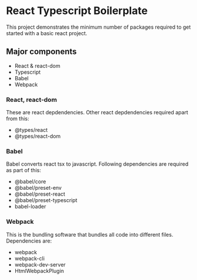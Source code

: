 # React Typescript Boilerplate
This project demonstrates the minimum number of packages required to get started with a basic react project.

## Major components
- React & react-dom
- Typescript
- Babel
- Webpack

### React, react-dom
These are react depdendencies. Other react depdendencies required apart from this:
- @types/react
- @types/react-dom

### Babel
Babel converts react tsx to javascript. Following dependencies are required as part of this:
- @babel/core
- @babel/preset-env
- @babel/preset-react
- @babel/preset-typescript
- babel-loader

### Webpack
This is the bundling software that bundles all code into different files. Dependencies are:
- webpack
- webpack-cli
- webpack-dev-server
- HtmlWebpackPlugin
